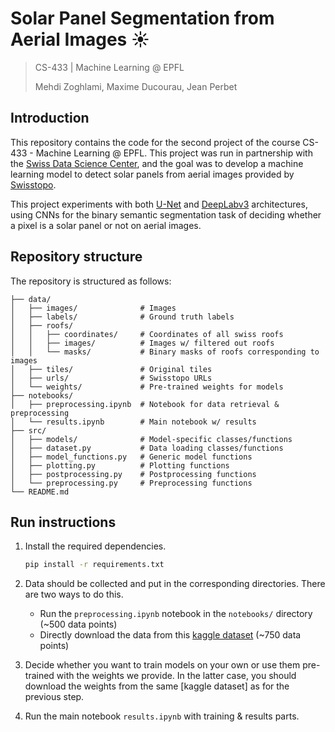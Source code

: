 # Solar Panel Segmentation from Aerial Images ☀️
>
> CS-433 | Machine Learning @ EPFL
>
> Mehdi Zoghlami, Maxime Ducourau, Jean Perbet

## Introduction

This repository contains the code for the second project of the course CS-433 - Machine Learning @ EPFL. This project was run in partnership with the [Swiss Data Science Center](https://www.datascience.ch), and the goal was to develop a machine learning model to detect solar panels from aerial images provided by [Swisstopo](https://www.swisstopo.admin.ch/de).

This project experiments with both [U-Net](https://en.wikipedia.org/wiki/U-Net) and [DeepLabv3](https://pytorch.org/hub/pytorch_vision_deeplabv3_resnet101/) architectures, using CNNs for the binary semantic segmentation task of deciding whether a pixel is a solar panel or not on aerial images.

## Repository structure

The repository is structured as follows:

```foo
├── data/                           
│   ├── images/              # Images
│   ├── labels/              # Ground truth labels
│   ├── roofs/                        
│   │   ├── coordinates/     # Coordinates of all swiss roofs
│   │   ├── images/          # Images w/ filtered out roofs
│   │   └── masks/           # Binary masks of roofs corresponding to images
│   ├── tiles/               # Original tiles             
│   ├── urls/                # Swisstopo URLs  
│   └── weights/             # Pre-trained weights for models
├── notebooks/
│   ├── preprocessing.ipynb  # Notebook for data retrieval & preprocessing
│   └── results.ipynb        # Main notebook w/ results
├── src/
│   ├── models/              # Model-specific classes/functions    
│   ├── dataset.py           # Data loading classes/functions
│   ├── model_functions.py   # Generic model functions
│   ├── plotting.py          # Plotting functions
│   ├── postprocessing.py    # Postprocessing functions
│   └── preprocessing.py     # Preprocessing functions
└── README.md
```

## Run instructions

1. Install the required dependencies.

    ```sh
    pip install -r requirements.txt
    ```

2. Data should be collected and put in the corresponding directories. There are two ways to do this.
    - Run the `preprocessing.ipynb` notebook in the `notebooks/` directory (~500 data points)
    - Directly download the data from this [kaggle dataset](https://www.kaggle.com/datasets/jeanperbet/ml-project-2-solar-panels/data?select=roof_images) (~750 data points)

3. Decide whether you want to train models on your own or use them pre-trained with the weights we provide. In the latter case, you should download the weights from the same [kaggle dataset] as for the previous step.

4. Run the main notebook `results.ipynb` with training & results parts.

